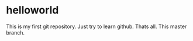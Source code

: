 # helloworld
This is my first git repository. Just try to learn github. Thats all.
This master branch.
